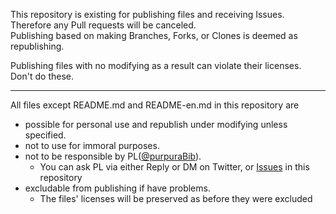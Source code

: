 This repository is existing for publishing files and receiving Issues.<br>
Therefore any Pull requests will be canceled.<br>
Publishing based on making Branches, Forks, or Clones is deemed as republishing.<br>

Publishing files with no modifying as a result can violate their licenses. Don't do these.<br>

---
All files except README.md and README-en.md in this repository are
- possible for personal use and republish under modifying unless specified.
- not to use for immoral purposes.
- not to be responsible by PL([@purpuraBib](https://twitter.com/purpuraBib)).
  - You can ask PL via either Reply or DM on Twitter, or [Issues](https://github.com/purpuraBib/1/issues) in this repository
- excludable from publishing if have problems.
  - The files' licenses will be preserved as before they were excluded
